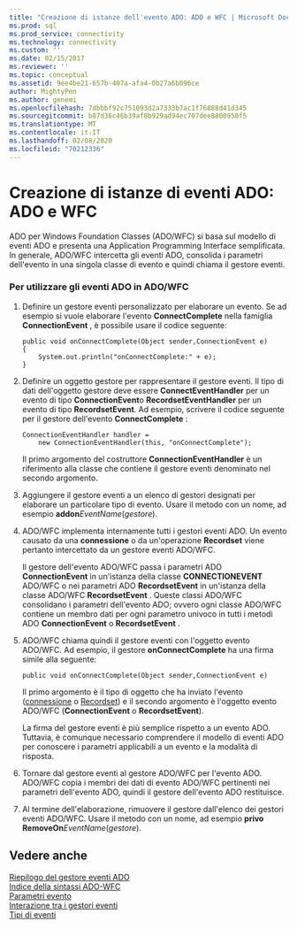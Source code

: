 ```yaml
---
title: "Creazione di istanze dell'evento ADO: ADO e WFC | Microsoft Docs"
ms.prod: sql
ms.prod_service: connectivity
ms.technology: connectivity
ms.custom: ''
ms.date: 02/15/2017
ms.reviewer: ''
ms.topic: conceptual
ms.assetid: 9ee4be21-657b-407a-afa4-0b27a6b096ce
author: MightyPen
ms.author: genemi
ms.openlocfilehash: 7dbbbf92c751093d2a7333b7ac1f76888d41d345
ms.sourcegitcommit: b87d36c46b39af8b929ad94ec707dee8800950f5
ms.translationtype: MT
ms.contentlocale: it-IT
ms.lasthandoff: 02/08/2020
ms.locfileid: "70212336"
---
```

# <a name="ado-event-instantiation-ado-and-wfc"></a>Creazione di istanze di eventi ADO: ADO e WFC
ADO per Windows Foundation Classes (ADO/WFC) si basa sul modello di eventi ADO e presenta una Application Programming Interface semplificata. In generale, ADO/WFC intercetta gli eventi ADO, consolida i parametri dell'evento in una singola classe di evento e quindi chiama il gestore eventi.  
  
### <a name="to-use-ado-events-in-adowfc"></a>Per utilizzare gli eventi ADO in ADO/WFC  
  
1.  Definire un gestore eventi personalizzato per elaborare un evento. Se ad esempio si vuole elaborare l'evento **ConnectComplete** nella famiglia **ConnectionEvent** , è possibile usare il codice seguente:  
  
    ```  
    public void onConnectComplete(Object sender,ConnectionEvent e)  
    {  
        System.out.println("onConnectComplete:" + e);  
    }  
    ```  
  
2.  Definire un oggetto gestore per rappresentare il gestore eventi. Il tipo di dati dell'oggetto gestore deve essere **ConnectEventHandler** per un evento di tipo **ConnectionEvent**o **RecordsetEventHandler** per un evento di tipo **RecordsetEvent**. Ad esempio, scrivere il codice seguente per il gestore dell'evento **ConnectComplete** :  
  
    ```  
    ConnectionEventHandler handler =   
        new ConnectionEventHandler(this, "onConnectComplete");  
    ```  
  
     Il primo argomento del costruttore **ConnectionEventHandler** è un riferimento alla classe che contiene il gestore eventi denominato nel secondo argomento.  
  
3.  Aggiungere il gestore eventi a un elenco di gestori designati per elaborare un particolare tipo di evento. Usare il metodo con un nome, ad esempio **addon**_EventName_(*gestore*).  
  
4.  ADO/WFC implementa internamente tutti i gestori eventi ADO. Un evento causato da una **connessione** o da un'operazione **Recordset** viene pertanto intercettato da un gestore eventi ADO/WFC.  
  
     Il gestore dell'evento ADO/WFC passa i parametri ADO **ConnectionEvent** in un'istanza della classe **CONNECTIONEVENT** ADO/WFC o nei parametri ADO **RecordsetEvent** in un'istanza della classe ADO/WFC **RecordsetEvent** . Queste classi ADO/WFC consolidano i parametri dell'evento ADO; ovvero ogni classe ADO/WFC contiene un membro dati per ogni parametro univoco in tutti i metodi ADO **ConnectionEvent** o **RecordsetEvent** .  
  
5.  ADO/WFC chiama quindi il gestore eventi con l'oggetto evento ADO/WFC. Ad esempio, il gestore **onConnectComplete** ha una firma simile alla seguente:  
  
    ```  
    public void onConnectComplete(Object sender,ConnectionEvent e)  
    ```  
  
     Il primo argomento è il tipo di oggetto che ha inviato l'evento ([connessione](../../../ado/reference/ado-api/connection-object-ado.md) o [Recordset](../../../ado/reference/ado-api/recordset-object-ado.md)) e il secondo argomento è l'oggetto evento ADO/WFC (**ConnectionEvent** o **RecordsetEvent**).  
  
     La firma del gestore eventi è più semplice rispetto a un evento ADO. Tuttavia, è comunque necessario comprendere il modello di eventi ADO per conoscere i parametri applicabili a un evento e la modalità di risposta.  
  
6.  Tornare dal gestore eventi al gestore ADO/WFC per l'evento ADO. ADO/WFC copia i membri dei dati di evento ADO/WFC pertinenti nei parametri dell'evento ADO, quindi il gestore dell'evento ADO restituisce.  
  
7.  Al termine dell'elaborazione, rimuovere il gestore dall'elenco dei gestori eventi ADO/WFC. Usare il metodo con un nome, ad esempio **privo RemoveOn**_EventName_(*gestore*).  
  
## <a name="see-also"></a>Vedere anche  
 [Riepilogo del gestore eventi ADO](../../../ado/guide/data/ado-event-handler-summary.md)   
 [Indice della sintassi ADO-WFC](../../../ado/reference/ado-api/ado-wfc-syntax-index.md)   
 [Parametri evento](../../../ado/guide/data/event-parameters.md)   
 [Interazione tra i gestori eventi](../../../ado/guide/data/how-event-handlers-work-together.md)   
 [Tipi di eventi](../../../ado/guide/data/types-of-events.md)

